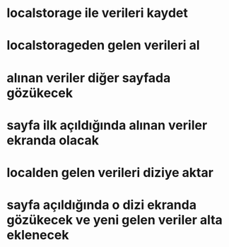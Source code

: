 # localstorage ile verileri kaydet
# localstorageden gelen verileri al 
# alınan veriler diğer sayfada gözükecek
# sayfa ilk açıldığında alınan veriler ekranda olacak

# localden gelen verileri diziye aktar
# sayfa açıldığında o dizi ekranda gözükecek ve yeni gelen veriler alta eklenecek


 